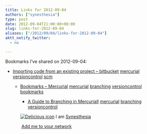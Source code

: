 ```yaml
---
title: Links for 2012-09-04
authors: ["synesthesia"]
type: post
date: 2012-09-04T21:00:00+00:00
slug: links-for-2012-09-04 
aliases: ["/2012/09/04/links-for-2012-09-04"]
aktt_notify_twitter:
  - no

---
```

Bookmarks I&#8217;ve shared on 2012-09-04:

  * [Importing code from an existing project &#8211; bitbucket][1] 
    [mercurial][2] [versioncontrol][3] [scm][4] </li> 
    
      * [Bookmarks &#8211; Mercurial][5] 
        [mercurial][2] [branching][6] [versioncontrol][3] [bookmarks][7] </li> 
        
          * [A Guide to Branching in Mercuriall][8] 
            [mercurial][2] [branching][6] [versioncontrol][3] </li> </ul> 
            
            <p class="deliciouslink">
              <a href="https://del.icio.us/synesthesia" title="See all my bookmarks on del.icio.us"><img src="https://www.synesthesia.co.uk/images/deliciousicon.jpg" alt="Delicious icon" /></a>&nbsp;I am <a href="https://del.icio.us/synesthesia" title="See all my bookmarks on del.icio.us">Synesthesia</a>
            </p>
            
            <p class="deliciouslink">
              <a href="https://del.icio.us/network?add=synesthesia" title="Add me to your del.icio.us network"><img src="https://www.synesthesia.co.uk/images/add.gif" alt="" /></a>&nbsp;<a href="https://del.icio.us/network?add=synesthesia" title="Add me to your del.icio.us network">Add me to your network</a>
            </p>

 [1]: https://confluence.atlassian.com/display/BITBUCKET/Importing_code_from_an_existing_project#Importingcodefromanexistingproject-UploadingorpushingaGitorMercurialprojecttoanemptyrepository
 [2]: https://www.delicious.com/synesthesia/mercurial
 [3]: https://www.delicious.com/synesthesia/versioncontrol
 [4]: https://www.delicious.com/synesthesia/scm
 [5]: https://mercurial.selenic.com/wiki/Bookmarks
 [6]: https://www.delicious.com/synesthesia/branching
 [7]: https://www.delicious.com/synesthesia/bookmarks
 [8]: https://stevelosh.com/blog/2009/08/a-guide-to-branching-in-mercurial/